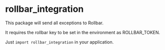 # rollbar_integration

This package will send all exceptions to Rollbar.

It requires the rollbar key to be set in the environment as ROLLBAR_TOKEN.

Just `import rollbar_integration` in your application.